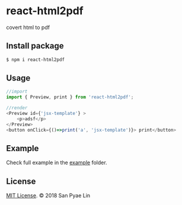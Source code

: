# react-html2pdf
covert html to pdf

## Install package
```bash
$ npm i react-html2pdf
```

## Usage
```js
//import
import { Preview, print } from 'react-html2pdf';

//render
<Preview id={'jsx-template'} >
    <p>adsf</p>
</Preview>
<button onClick={()=>print('a', 'jsx-template')}> print</button>
```
## Example

Check full example in the [example](https://github.com/sanpyaelin/react-html2pdf/blob/master/examples/index.js) folder.


## License

[MIT License](http://opensource.org/licenses/mit-license.html). © 2018 San Pyae Lin